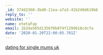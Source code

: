 ```yaml
---
_id: 374d2360-3bd0-11ea-a7a3-41b240d619b6
reply_to: ''
website: ''
name: etetaFap
email: 1b24a585d1356f0b874f1299618cdcfa
date: '2020-01-20T22:00:05.701Z'
---
```

<a href="https://hygeologydg.info/dating-for-single-mums-uk/">dating for single mums uk</a>

